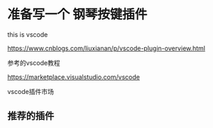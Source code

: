 


# 准备写一个 钢琴按键插件

this is vscode

https://www.cnblogs.com/liuxianan/p/vscode-plugin-overview.html

参考的vscode教程

https://marketplace.visualstudio.com/vscode

vscode插件市场


## 推荐的插件


